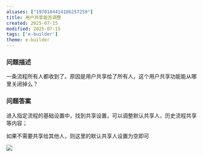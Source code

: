```yaml
---
aliases: ["1970184414186257259"]
title: 用户共享能否调整
created: 2025-07-15
modified: 2025-07-15
tags: ['e-builder']
theme: e-builder
---
```


### 问题描述

一条流程所有人都收到了。原因是用户共享给了所有人，这个用户共享功能能从哪里关闭掉么？

### 问题答案

进入指定流程的基础设置中，找到共享设置，可以调整默认共享人，历史流程共享等内容；

如果不需要共享给其他人，则这里的默认共享人设置为空即可

![](b6975874548dd9c7e02cbbe13666644d.jpg)